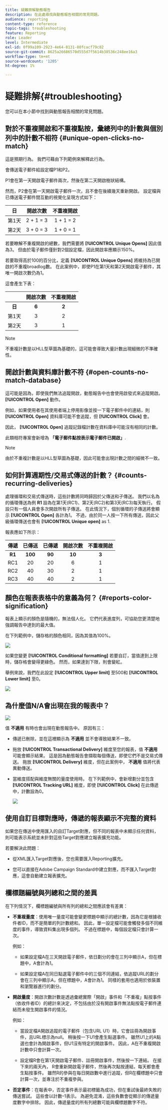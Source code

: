 ```yaml
---
title: 疑難排解動態報告
description: 在此處尋找與動態報告相關的常見問題。
audience: reporting
content-type: reference
topic-tags: troubleshooting
feature: Reporting
role: Leader
level: Intermediate
exl-id: 0f99a109-2923-4e64-8131-80fcacf79c82
source-git-commit: 8625a26686570d555d7f5614b38536c248ee16a3
workflow-type: tm+mt
source-wordcount: '1205'
ht-degree: 1%

---
```


# 疑難排解{#troubleshooting}

您可以在本小節中找到與動態報告相關的常見問題。

## 對於不重複開啟和不重複點按，彙總列中的計數與個別列中的計數不相符 {#unique-open-clicks-no-match}

這是預期行為。
我們可藉由下列範例來解釋此行為。

會傳送電子郵件給設定檔P1和P2。

P1會在第一天開啟電子郵件兩次，然後在第二天開啟樹狀結構。

然而，P2會在第一天開啟電子郵件一次，且不會在後續幾天重新開啟。
設定檔與已傳送電子郵件間互動的視覺化呈現方式如下：

<table> 
 <thead> 
  <tr> 
   <th align="center"> <strong>日</strong> <br /> </th> 
   <th align="center"> <strong>開啟次數</strong> <br /> </th> 
   <th align="center"> <strong>不重複開啟</strong> <br /> </th> 
  </tr> 
 </thead> 
 <tbody> 
  <tr> 
   <td align="center"> 第1天<br /> </td> 
   <td align="center"> 2 + 1 = 3<br /> </td> 
   <td align="center"> 1 + 1 = 2<br /> </td> 
  </tr> 
  <tr> 
   <td align="center"> 第2天<br /> </td> 
   <td align="center"> 3 + 0 = 3<br /> </td> 
   <td align="center"> 1 + 0 = 1<br /> </td> 
  </tr>
 </tbody> 
</table>

若要瞭解不重複開啟的總數，我們需要將 **[!UICONTROL Unique Opens]** 因此值為3。 但由於電子郵件僅針對2個設定檔，因此開啟率應顯示150%。

若要取得高於100的百分比，定義 **[!UICONTROL Unique Opens]** 將維持為已開啟的不重複broadlog數。 在此案例中，即使P1在第1天和第2天開啟電子郵件，其唯一開啟次數仍為1。

這會產生下表：

<table> 
 <thead> 
  <tr> 
   <th align="center"> <strong></strong> <br /> </th> 
   <th align="center"> <strong>開啟次數</strong> <br /> </th> 
   <th align="center"> <strong>不重複開啟</strong> <br /> </th> 
  </tr> 
 </thead> 
 <tbody> 
  <tr> 
   <td align="center"> <strong> 日 </strong><br /> </td> 
   <td align="center"> <strong> 6 </strong><br /> </td> 
   <td align="center"> <strong> 2</strong><br /> </td>
  </tr> 
  <tr> 
   <td align="center"> 第1天<br /> </td> 
   <td align="center"> 3<br /> </td> 
   <td align="center"> 2<br /> </td>
  </tr> 
  <tr> 
   <td align="center"> 第2天<br /> </td> 
   <td align="center"> 3<br /> </td> 
   <td align="center"> 1<br /> </td> 
  </tr> 
 </tbody> 
</table>

>[!NOTE]
>
>不重複計數是以HLL型草圖為基礎的，這可能會導致大量計數出現細微的不準確性。

## 開啟計數與資料庫計數不符 {#open-counts-no-match-database}

這可能是因為，即使我們無法追蹤開啟，動態報告中也會使用啟發式來追蹤開啟。 **[!UICONTROL Open]** 動作。

例如，如果使用者在其使用者端上停用影像並按一下電子郵件中的連結，則 **[!UICONTROL Open]** 資料庫可能不會追蹤，但 **[!UICONTROL Click]** 會。

因此， **[!UICONTROL Open]** 追蹤記錄檔計數在資料庫中可能沒有相同的計數。

此類相符專案會新增為 **「電子郵件點按表示電子郵件已開啟」**.

>[!NOTE]
>
>由於不重複計數是以HLL型草圖為基礎，因此可能會出現計數之間的細微不一致。

## 如何計算週期性/交易式傳送的計數？ {#counts-recurring-deliveries}

處理循環和交易式傳送時，這些計數將同時歸因於父傳送和子傳送。
我們以名為的循環傳送為例 **R1** 設為在第1天(RC1)、第2天(RC2)和第3天(RC3)每天執行。
假設只有一個人員會多次開啟所有子傳送。 在此情況下，個別循環的子傳送將會顯示 **[!UICONTROL Open]** 各計為1。
不過，由於同一人按一下所有傳送，因此父級循環傳送也會有 **[!UICONTROL Unique open]** as 1.

報表應如下所示：

<table> 
 <thead> 
  <tr> 
   <th align="center"> <strong>傳遞</strong> <br /> </th> 
   <th align="center"> <strong>已傳送</strong> <br /> </th> 
   <th align="center"> <strong>已傳遞</strong> <br /> </th>
   <th align="center"> <strong>開啟次數</strong> <br /> </th> 
   <th align="center"> <strong>不重複開啟</strong> <br /> </th>
  </tr> 
 </thead> 
 <tbody> 
  <tr> 
   <td align="center"> <strong>R1</strong><br/> </td> 
   <td align="center"> <strong>100</strong><br/> </td> 
   <td align="center"> <strong>90</strong><br/> </td> 
   <td align="center"> <strong>10</strong><br/> </td> 
   <td align="center"> <strong>3</strong><br/> </td> 
  </tr> 
  <tr> 
   <td align="center"> RC1<br/> </td> 
   <td align="center"> 20<br /> </td> 
   <td align="center"> 20<br /> </td> 
   <td align="center"> 6<br /> </td> 
   <td align="center"> 1<br /> </td> 
  </tr>
    <tr> 
   <td align="center"> RC2<br /> </td> 
   <td align="center"> 40<br /> </td> 
   <td align="center"> 30<br /> </td> 
   <td align="center"> 2<br /> </td> 
   <td align="center"> 1<br /> </td> 
  </tr> 
    <tr> 
   <td align="center"> RC3<br /> </td> 
   <td align="center"> 40<br /> </td> 
   <td align="center"> 40<br /> </td> 
   <td align="center"> 2<br /> </td> 
   <td align="center"> 1<br /> </td> 
  </tr> 
 </tbody> 
</table>

## 顏色在報表表格中的意義為何？ {#reports-color-signification}

報表上顯示的顏色是隨機的，無法個人化。 它們代表進度列，可協助您更清楚地強調報告中達到的最大值。

在下列範例中，儲存格的顏色相同，因為其值為100%。

![](assets/troubleshooting_1.png)

如果您變更 **[!UICONTROL Conditional formatting]** 若要自訂，當值達到上限時，儲存格會變得更綠色。 然而，如果達到下限，則會變紅。

舉例來說，我們在此設定 **[!UICONTROL Upper limit]** 至500和 **[!UICONTROL Lower limit]** 至0。

![](assets/troubleshooting_2.png)

## 為什麼值N/A會出現在我的報表中？

![](assets/troubleshooting_3.png)

值 **不適用** 有時也會出現在動態報告中。 原因有三：

* 傳遞已刪除，並在這裡顯示為 **不適用** 並不會導致結果不一致。
* 拖放 **[!UICONTROL Transactional Delivery]** 維度至您的報表，值 **不適用** 可能會顯示結果。 這是因為動態報告會擷取每個傳送，即使它們不是交易式傳送。 拖放 **[!UICONTROL Delivery]** 維度，但在此案例中， **不適用** 值將代表異動傳送。
* 當維度搭配與維度無關的量度使用時。 在下列範例中，會新增劃分並包含 **[!UICONTROL Tracking URL]** 維度，即使 **[!UICONTROL Click]** 在此傳遞中，計數設為0。

  ![](assets/troubleshooting_4.png)

## 使用自訂目標對應時，傳遞的報表顯示不完整的資料

如果您在傳送中使用匯入的自訂Target對應，但不同的報表中未顯示任何資料，則可能表示系統並未針對這些Target對應建立報表擴充功能。

若要解決此問題：

* 從XML匯入Target對應後，您也需要匯入Reporting擴充。

* 您可以直接在Adobe Campaign Standard中建立對應，而不匯入Target對應，這會自動建立報表擴充。

## 欄標題編號與列總和之間的差異

在下列情況下，欄標題編號與所有列的總和之間應該會有差異：

* **不重複量度**：使用唯一量度可能會變更標題中顯示的總計數，因為它是根據收件者ID，而不是簡單的列計數總和。 因此，單一設定檔可能會觸發多個不同維度的事件，導致資料集出現多個列。 不過在標題中，每個設定檔只會計算一次。

  例如：

   * 如果設定檔A在三天開啟電子郵件，依日劃分的會在三列中顯示A，但在標題中，A會計為1。

   * 如果設定檔A在同日點選電子郵件中的三個不同連結，依追蹤URL的劃分會在三列中顯示A，但在標題中，A會計為1。 同樣的套用也適用於依裝置和瀏覽器進行的劃分。

* **開啟量度**：開啟次數計數是透過彙總實際「開啟」事件和「不重複」點按事件（依收件者ID）的總計來決定，不包括由於沒有開啟事件無法點按電子郵件連結而未發生開啟事件的情況。

  例如：

   * 當設定檔A開啟追蹤的電子郵件（包含URL U1）時，它會註冊為開啟事件，且URL標示為null。 稍後按一下U1會產生點選事件。 雖然U1上的A點選也會計為開啟事件，但U1沒有特定的開啟事件。 因此，A在不重複開啟計數中只會計算一次。

   * 設定檔R會在第1天開啟電子郵件、註冊開啟事件，然後按一下連結。 在接下來的兩天內， R會重新開啟電子郵件，然後再次點按連結，每天都會產生點按事件。 雖然R的參與在每日開啟數中進行追蹤，但R在欄標題中只會計算一次，並專注於不重複參與。

* **否定事件**：在報表中，否定事件表示最初標籤為成功，但在重試後最終失敗的傳送嘗試。 這些會以計數–1表示。 為避免混淆，這些負數會從顯示的傳遞量度數字中排除。 因此，傳遞量度的所有列總數可能與欄標題數字不符。

